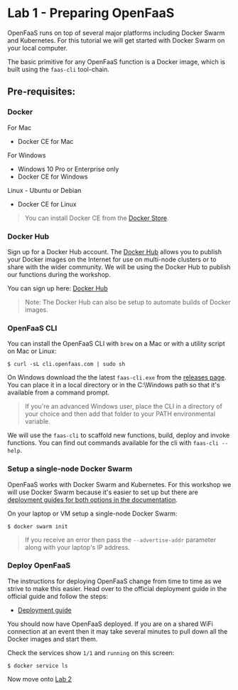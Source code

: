 # Lab 1 - Preparing OpenFaaS

OpenFaaS runs on top of several major platforms including Docker Swarm and Kubernetes. For this tutorial we will get started with Docker Swarm on your local computer.

The basic primitive for any OpenFaaS function is a Docker image, which is built using the `faas-cli` tool-chain.

## Pre-requisites:

### Docker

For Mac

* Docker CE for Mac

For Windows 

* Windows 10 Pro or Enterprise only
* Docker CE for Windows

Linux - Ubuntu or Debian

* Docker CE for Linux

> You can install Docker CE from the [Docker Store](https://store.docker.com).

### Docker Hub

Sign up for a Docker Hub account. The [Docker Hub](https://hub.docker.com) allows you to publish your Docker images on the Internet for use on multi-node clusters or to share with the wider community. We will be using the Docker Hub to publish our functions during the workshop.

You can sign up here: [Docker Hub](https://hub.docker.com)

> Note: The Docker Hub can also be setup to automate builds of Docker images.

### OpenFaaS CLI

You can install the OpenFaaS CLI with `brew` on a Mac or with a utility script on Mac or Linux:

```
$ curl -sL cli.openfaas.com | sudo sh
```

On Windows download the the latest `faas-cli.exe` from the [releases page](https://github.com/openfaas/faas-cli). You can place it in a local directory or in the C:\Windows path so that it's available from a command prompt.

> If you're an advanced Windows user, place the CLI in a directory of your choice and then add that folder to your PATH environmental variable.

We will use the `faas-cli` to scaffold new functions, build, deploy and invoke functions. You can find out commands available for the cli with `faas-cli --help`.

### Setup a single-node Docker Swarm

OpenFaaS works with Docker Swarm and Kubernetes. For this workshop we will use Docker Swarm because it's easier to set up but there are [deployment guides for both options in the documentation](https://github.com/openfaas/faas/tree/master/guide).

On your laptop or VM setup a single-node Docker Swarm:

```
$ docker swarm init
```

> If you receive an error then pass the `--advertise-addr` parameter along with your laptop's IP address.

### Deploy OpenFaaS

The instructions for deploying OpenFaaS change from time to time as we strive to make this easier. Head over to the official deployment guide in the official guide and follow the steps:

* [Deployment guide](https://github.com/openfaas/faas/blob/master/guide/deployment_swarm.md)

You should now have OpenFaaS deployed. If you are on a shared WiFi connection at an event then it may take several minutes to pull down all the Docker images and start them.

Check the services show `1/1` and `running` on this screen:

```
$ docker service ls
```

Now move onto [Lab 2](./lab2.md)
